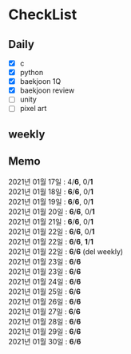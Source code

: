 # CheckList
## Daily
- [x] c
- [x] python
- [x] baekjoon 1Q
- [x] baekjoon review
- [ ] unity
- [ ] pixel art

## weekly


## Memo
2021년 01월 17일 : 4/**6**, 0/**1** <br>
2021년 01월 18일 : **6**/**6**, 0/**1** <br>
2021년 01월 19일 : **6**/**6**, 0/**1** <br>
2021년 01월 20일 : **6**/**6**, 0/**1** <br>
2021년 01월 21일 : **6**/**6**, 0/**1** <br> 
2021년 01월 22일 : **6**/**6**, 0/**1** <br> 
2021년 01월 22일 : **6**/**6**, **1**/**1** <br>
2021년 01월 22일 : **6**/**6** (del weekly) <br>
2021년 01월 23일 : **6**/**6** <br>
2021년 01월 23일 : **6**/**6** <br>
2021년 01월 24일 : **6**/**6** <br>
2021년 01월 25일 : **6**/**6** <br>
2021년 01월 26일 : **6**/**6** <br>
2021년 01월 27일 : **6**/**6** <br>
2021년 01월 28일 : **6**/**6** <br>
2021년 01월 29일 : **6**/**6** <br>
2021년 01월 30일 : **6**/**6** <br>

